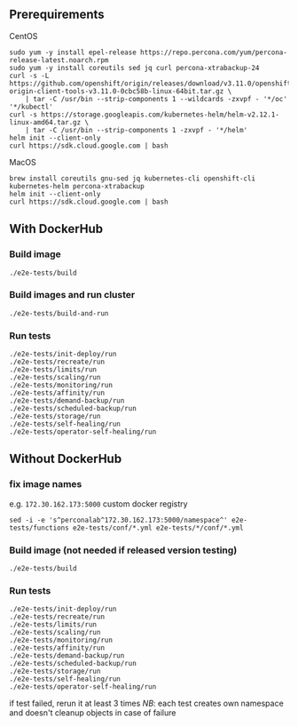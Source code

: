 ## Prerequirements
CentOS
```
sudo yum -y install epel-release https://repo.percona.com/yum/percona-release-latest.noarch.rpm
sudo yum -y install coreutils sed jq curl percona-xtrabackup-24
curl -s -L https://github.com/openshift/origin/releases/download/v3.11.0/openshift-origin-client-tools-v3.11.0-0cbc58b-linux-64bit.tar.gz \
    | tar -C /usr/bin --strip-components 1 --wildcards -zxvpf - '*/oc' '*/kubectl'
curl -s https://storage.googleapis.com/kubernetes-helm/helm-v2.12.1-linux-amd64.tar.gz \
    | tar -C /usr/bin --strip-components 1 -zxvpf - '*/helm'
helm init --client-only
curl https://sdk.cloud.google.com | bash
```
MacOS
```
brew install coreutils gnu-sed jq kubernetes-cli openshift-cli kubernetes-helm percona-xtrabackup
helm init --client-only
curl https://sdk.cloud.google.com | bash
```
## With DockerHub
### Build image
```
./e2e-tests/build
```
### Build images and run cluster
```
./e2e-tests/build-and-run
```
### Run tests
```
./e2e-tests/init-deploy/run
./e2e-tests/recreate/run
./e2e-tests/limits/run
./e2e-tests/scaling/run
./e2e-tests/monitoring/run
./e2e-tests/affinity/run
./e2e-tests/demand-backup/run
./e2e-tests/scheduled-backup/run
./e2e-tests/storage/run
./e2e-tests/self-healing/run
./e2e-tests/operator-self-healing/run
```
## Without DockerHub
### fix image names
e.g. `172.30.162.173:5000` custom docker registry
```
sed -i -e 's^perconalab^172.30.162.173:5000/namespace^' e2e-tests/functions e2e-tests/conf/*.yml e2e-tests/*/conf/*.yml
```
### Build image (not needed if released version testing)
```
./e2e-tests/build
```
### Run tests
```
./e2e-tests/init-deploy/run
./e2e-tests/recreate/run
./e2e-tests/limits/run
./e2e-tests/scaling/run
./e2e-tests/monitoring/run
./e2e-tests/affinity/run
./e2e-tests/demand-backup/run
./e2e-tests/scheduled-backup/run
./e2e-tests/storage/run
./e2e-tests/self-healing/run
./e2e-tests/operator-self-healing/run
```
if test failed, rerun it at least 3 times
*NB*: each test creates own namespace and doesn't cleanup objects in case of failure
